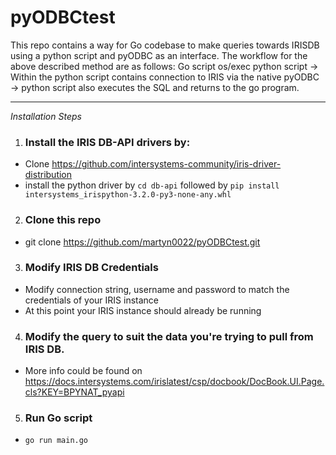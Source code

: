 # pyODBCtest
This repo contains a way for Go codebase to make queries towards IRISDB using a python script and pyODBC as an interface. 
The workflow for the above described method are as follows: Go script os/exec python script -> Within the python script contains connection to IRIS via the native pyODBC -> python script also executes the SQL and returns to the go program. 

***
*Installation Steps*

1. ### Install the IRIS DB-API drivers by:
- Clone https://github.com/intersystems-community/iris-driver-distribution
- install the python driver by ```cd db-api``` followed by ```pip install intersystems_irispython-3.2.0-py3-none-any.whl```

2. ### Clone this repo 
- git clone https://github.com/martyn0022/pyODBCtest.git

3. ### Modify IRIS DB Credentials
- Modify connection string, username and password to match the credentials of your IRIS instance 
- At this point your IRIS instance should already be running

4. ### Modify the query to suit the data you're trying to pull from IRIS DB. 
- More info could be found on https://docs.intersystems.com/irislatest/csp/docbook/DocBook.UI.Page.cls?KEY=BPYNAT_pyapi

5. ### Run Go script
-  ```go run main.go```

